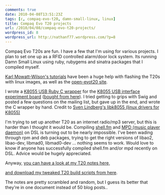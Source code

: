 ```yaml
---
comments: true
date: 2010-04-08T13:51:23Z
tags: [c, compaq-evo-t20, damn-small-linux, linux]
title: Compaq Evo T20 projects
url: /2010/04/08/compaq-evo-t20-projects/
wordpress_id: 8
wordpress_url: http://nathanf77.wordpress.com/?p=8
---
```


Compaq Evo T20s are fun. I have a few that I'm using for various projects. I plan to set one up as a RFID controlled alarm/door lock system. Its running Damn Small Linux using ruby, rubygems and sinatra packages that I compiled myself.

<a href="http://www.mowson.org/karl/evo_t20/">Karl Mowatt-Wilson's tutorials</a> have been a huge help with flashing the T20s with linux images, as well as the <a href="http://open-evot20.sourceforge.net/wiki/index.php">open-evot20 site</a>.

I wrote a <a href="http://github.com/ndbroadbent/rubyk8055">K8055 USB Ruby C wrapper</a> for the <a href="http://www.apogeekits.com/usb_interface.htm">K8055 USB interface experiment board</a> (<a href="http://www.jaycar.co.nz/productView.asp?ID=KV3600&amp;CATID=25&amp;form=CAT&amp;SUBCATID=432">bought from here</a>). I tried getting to grips with Swig and posted a few questions on the mailing list, but gave up in the end, and wrote the C wrapper by hand. Credit to <a href="http://libk8055.sourceforge.net/">Sven Lindberg's libk8055 (linux drivers for K8055)</a>

I'm trying to set up another T20 as an internet radio/mp3 server, but this is harder than I thought it would be. Compiling <a href="http://nex.scrapping.cc/shell-fm/" target="_blank">shell.fm</a> and <a href="http://mpd.wikia.com/wiki/Music_Player_Daemon_Wiki">MPD (music player daemon)</a> on DSL is turning out to be nearly impossible. I've been wading through rpm and deb packages, trying to get the right versions of libao2, libao-dev, libmad0, libmad0-dev ... nothing seems to work. Would love to know if anyone has successfully compiled shell.fm and/or mpd recently on DSL. Advice would be hugely appreciated.

Anyway, <a href="http://docs.google.com/View?id=dcfcvm9s_23gs32zshc">you can have a look at my T20 notes here,</a>

<a href="http://github.com/ndbroadbent/linux_on_t20">and download my tweaked T20 build scripts from here</a>.

The notes are pretty scrambled and random, but I guess its better that they're in one document instead of 50 blog posts..

